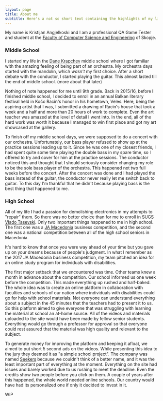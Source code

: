 ```yaml
---
layout: page
title: About me
subtitle: Here's a not so short text containing the highlights of my life
---
```




My name is Kristijan Angjelkoski and I am a professional QA Game Tester and student at the [Faculty of Computer Science and Engineering](https://www.finki.ukim.mk/en) of Skopje.

### Middle School

I started my life in the [Dane Krapchev](https://oudanekrapcev.edu.mk) middle school where I got familiar with the amazing feeling of being part of an orchestra. My orchestra days started with the mandolin, which *wasn't* my first choice. After a short debate with the conductor, I started playing the guitar. This almost lasted till the end of middle school. (more about that later) 

Nothing of note happened for me until 9th grade. Back in 2015/16, before I finished middle school, I decided to enroll in an annual Balkan literary festival held in Kočo Racin's honor in his hometown, Veles. Here, being the aspiring artist that I was, I submitted a drawing of Racin's house that took a week and a half and more than 20 hours of work to complete. Even the art teacher was amazed at the level of detail I went into. In the end, all of the hard work was worth it because I managed to win first place and got my art showcased at the gallery. 

To finish off my middle school days, we were supposed to do a concert with our orchestra. Unfortunately, our bass player refused to show up at the practice sessions leading up to it. Since he was one of my closest friends, I had spent quite some time playing the double bass in my spare time, so I offered to try and cover for him at the practice sessions. The conductor noticed this and thought that I should seriously consider changing my role to be the sole bass player of the orchestra. This happened not two full weeks before the concert. After the concert was done and I had played the bass instead of the guitar, the conductor never really let me switch back to guitar. To this day I'm thankful that he didn't because playing bass is the best thing that happened to me.

### High School

All of my life I had a passion for demolishing electronics in my attempts to "repair" them. So there was no better choice than for me to enroll in [SUGS Vlado Tasevski](http://www.sugsvladotasevski.edu.mk/web/). Only two important things happened to me in high school. The first one was a [JA Macedonia](http://jamacedonia.mk/web/) business competition, and the second one was a national competition between all of the high school seniors in Macedonia. 

It's hard to know that once you were way ahead of your time but you gave up on your dreams because of people's judgment. In what I remember as the 2017 JA Macedonia business competition, my team pitched an idea for an online study program for individuals with disabilities. 

The first major setback that we encountered was time. Other teams knew a month in advance about the competition. Our school informed us one week before the competition. This made everything up rushed and half-baked. The whole idea was to create an online platform in collaboration with faculties and schools of our nation where individuals with disabilities could go for help with school materials. Not everyone can understand everything about a subject in the 45 minutes that the teachers had to present it to us. So this platform aimed to give everyone that was struggling with learning the material at school an at-home source. All of the videos and materials uploaded to the site would have been made by fellow senior students. Everything would go through a professor for approval so that everyone could rest assured that the material was high quality and relevant to the subject. 

To generate money for improving the platform and keeping it afloat, we aimed to put short 5 second ads on the videos. While presenting this idea to the jury they deemed it as "a simple school project". The company was named [Seekers](https://seekerservices.weebly.com) because we couldn't think of a better name, and it was the least important part of everything at the moment. Everything on the site had issues and barely worked due to us rushing to meet the deadline. Even the credits show two people before you click on them. A couple of years after this happened, the whole world needed online schools. Our country would have had its personalized one if only it decided to invest in it.  


WIP